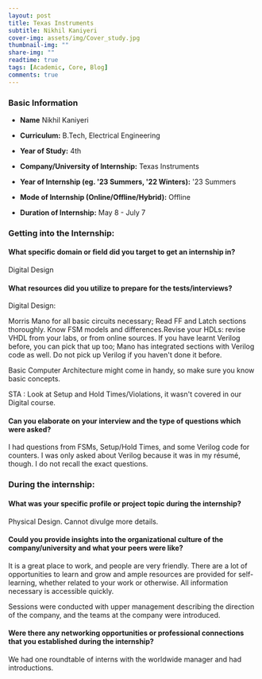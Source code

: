 ```yaml
---
layout: post
title: Texas Instruments
subtitle: Nikhil Kaniyeri
cover-img: assets/img/Cover_study.jpg
thumbnail-img: ""
share-img: ""
readtime: true
tags: [Academic, Core, Blog]
comments: true
---
```


### Basic Information

- **Name** Nikhil Kaniyeri

- **Curriculum:** B.Tech, Electrical Engineering

- **Year of Study:** 4th

- **Company/University of Internship:** Texas Instruments

- **Year of Internship (eg. \'23 Summers, \'22 Winters):** '23 Summers

- **Mode of Internship (Online/Offline/Hybrid):** Offline

- **Duration of Internship:** May 8 - July 7

### Getting into the Internship:

#### What specific domain or field did you target to get an internship in?

Digital Design

#### What resources did you utilize to prepare for the tests/interviews?

Digital Design:

Morris Mano for all basic circuits necessary; Read FF and Latch sections
thoroughly. Know FSM models and differences.Revise your HDLs: revise
VHDL from your labs, or from online sources. If you have learnt Verilog
before, you can pick that up too; Mano has integrated sections with
Verilog code as well. Do not pick up Verilog if you haven't done it
before.

Basic Computer Architecture might come in handy, so make sure you know
basic concepts.

STA : Look at Setup and Hold Times/Violations, it wasn't covered in our
Digital course.

#### Can you elaborate on your interview and the type of questions which were asked?

I had questions from FSMs, Setup/Hold Times, and some Verilog code for
counters. I was only asked about Verilog because it was in my résumé,
though. I do not recall the exact questions.


### During the internship:

#### What was your specific profile or project topic during the internship?

Physical Design. Cannot divulge more details.

#### Could you provide insights into the organizational culture of the company/university and what your peers were like?

It is a great place to work, and people are very friendly. There are a
lot of opportunities to learn and grow and ample resources are provided
for self-learning, whether related to your work or otherwise. All
information necessary is accessible quickly.

Sessions were conducted with upper management describing the direction
of the company, and the teams at the company were introduced.

#### Were there any networking opportunities or professional connections that you established during the internship?

We had one roundtable of interns with the worldwide manager and had
introductions.

